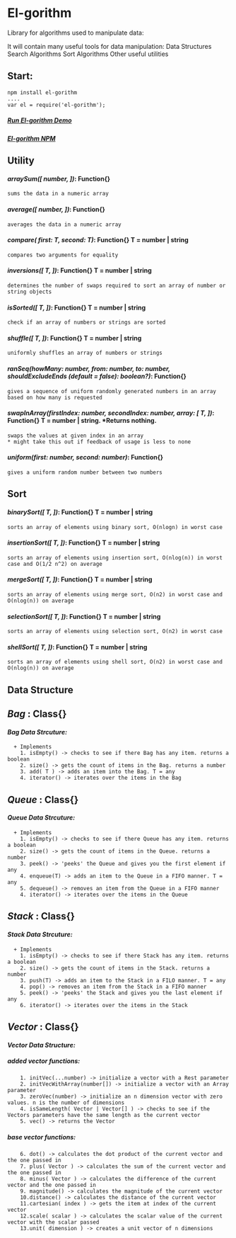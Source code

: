 # El-gorithm 
Library for algorithms used to manipulate data:

It will contain many useful tools for data manipulation:
  Data Structures
  Search Algorithms
  Sort Algorithms
  Other useful utilities
  
 ## Start:
 	npm install el-gorithm
	....
	var el = require('el-gorithm');
	
 ##### [Run El-gorithm Demo](https://npm.runkit.com/el-gorithm)

 ##### [El-gorithm NPM](https://www.npmjs.com/package/el-gorithm)
  
 ## Utility
 #### _arraySum([ number, ])_: Function{} 
 	sums the data in a numeric array
 #### _average([ number, ])_: Function{} 
 	averages the data in a numeric array
 #### _compare( first: T, second: T)_: Function{} T = number | string
 	compares two arguments for equality
 #### _inversions([ T, ])_: Function{} T = number | string
 	determines the number of swaps required to sort an array of number or string objects
 #### _isSorted([ T, ])_: Function{} T = number | string
 	check if an array of numbers or strings are sorted
 #### _shuffle([ T, ])_: Function{} T = number | string
 	uniformly shuffles an array of numbers or strings
 #### _ranSeq(howMany: number, from: number, to: number, shouldExcludeEnds (default = false): boolean?)_: Function{} 
 	gives a sequence of uniform randomly generated numbers in an array based on how many is requested
 #### _swapInArray(firstIndex: number, secondIndex: number, array: [ T, ])_: Function{} T = number | string. *Returns nothing.
 	swaps the values at given index in an array
	* might take this out if feedback of usage is less to none
 #### _uniform(first: number, second: number)_: Function{}
 	gives a uniform random number between two numbers
 		
 	
 ## Sort
 #### _binarySort([ T, ])_: Function{} T = number | string
    sorts an array of elements using binary sort, O(nlogn) in worst case
 #### _insertionSort([ T, ])_: Function{} T = number | string
    sorts an array of elements using insertion sort, O(nlog(n)) in worst case and O(1/2 n^2) on average
 #### _mergeSort([ T, ])_: Function{} T = number | string
    sorts an array of elements using merge sort, O(n2) in worst case and O(nlog(n)) on average
 #### _selectionSort([ T, ])_: Function{} T = number | string
    sorts an array of elements using selection sort, O(n2) in worst case
 #### _shellSort([ T, ])_: Function{} T = number | string
    sorts an array of elements using shell sort, O(n2) in worst case and O(nlog(n)) on average
         
 ## Data Structure
 ## _Bag_ : Class{} 
 ####   _Bag Data Strcuture:_
      + Implements 
        1. isEmpty() -> checks to see if there Bag has any item. returns a boolean
        2. size() -> gets the count of items in the Bag. returns a number
        3. add( T ) -> adds an item into the Bag. T = any
        4. iterator() -> iterates over the items in the Bag
 ## _Queue_ : Class{} 
 ####  _Queue Data Strcuture:_
      + Implements 
        1. isEmpty() -> checks to see if there Queue has any item. returns a boolean
        2. size() -> gets the count of items in the Queue. returns a number
        3. peek() -> 'peeks' the Queue and gives you the first element if any
        4. enqueue(T) -> adds an item to the Queue in a FIFO manner. T = any
        5. dequeue() -> removes an item from the Queue in a FIFO manner
        4. iterator() -> iterates over the items in the Queue
 ## _Stack_ : Class{} 
 ####   _Stack Data Strcuture:_
      + Implements 
        1. isEmpty() -> checks to see if there Stack has any item. returns a boolean
        2. size() -> gets the count of items in the Stack. returns a number
        3. push(T) -> adds an item to the Stack in a FILO manner. T = any
        4. pop() -> removes an item from the Stack in a FIFO manner
        5. peek() -> 'peeks' the Stack and gives you the last element if any
        6. iterator() -> iterates over the items in the Stack
 ## _Vector_ : Class{} 
 ####   _Vector Data Structure:_
 #####        added vector functions:
        1. initVec(...number) -> initialize a vector with a Rest parameter
        2. initVecWithArray(number[]) -> initialize a vector with an Array parameter
        3. zeroVec(number) -> initialize an n dimension vector with zero values. n is the number of dimensions
        4. isSameLength( Vector | Vector[] ) -> checks to see if the Vectors parameters have the same length as the current vector
        5. vec() -> returns the Vector
 #####        base vector functions:
        6. dot() -> calculates the dot product of the current vector and the one passed in
        7. plus( Vector ) -> calculates the sum of the current vector and the one passed in
        8. minus( Vector ) -> calculates the difference of the current vector and the one passed in
        9. magnitude() -> calculates the magnitude of the current vector
        10.distance() -> calculates the distance of the current vector
        11.cartesian( index ) -> gets the item at index of the current vector
        12.scale( scalar ) -> calculates the scalar value of the current vector with the scalar passed
        13.unit( dimension ) -> creates a unit vector of n dimensions